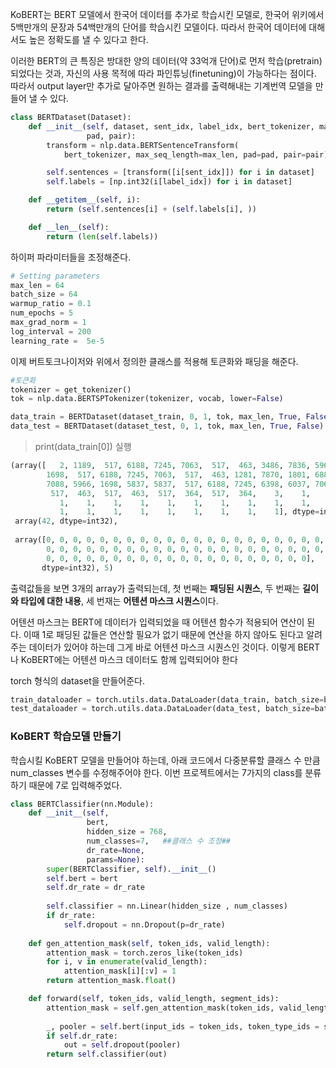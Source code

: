 KoBERT는 BERT 모델에서 한국어 데이터를 추가로 학습시킨 모델로, 한국어 위키에서 5백만개의 문장과 54백만개의 단어를 학습시킨 모델이다. 따라서 한국어 데이터에 대해서도 높은 정확도를 낼 수 있다고 한다.

이러한 BERT의 큰 특징은 방대한 양의 데이터(약 33억개 단어)로 먼저 학습(pretrain)되었다는 것과, 자신의 사용 목적에 따라 파인튜닝(finetuning)이 가능하다는 점이다. 따라서 output layer만 추가로 달아주면 원하는 결과를 출력해내는 기계번역 모델을 만들어 낼 수 있다.

```python
class BERTDataset(Dataset):
    def __init__(self, dataset, sent_idx, label_idx, bert_tokenizer, max_len,
                 pad, pair):
        transform = nlp.data.BERTSentenceTransform(
            bert_tokenizer, max_seq_length=max_len, pad=pad, pair=pair)

        self.sentences = [transform([i[sent_idx]]) for i in dataset]
        self.labels = [np.int32(i[label_idx]) for i in dataset]

    def __getitem__(self, i):
        return (self.sentences[i] + (self.labels[i], ))

    def __len__(self):
        return (len(self.labels))
```

하이퍼 파라미터들을 조정해준다.

```python
# Setting parameters
max_len = 64
batch_size = 64
warmup_ratio = 0.1
num_epochs = 5
max_grad_norm = 1
log_interval = 200
learning_rate =  5e-5
```

이제 버트토크나이저와 위에서 정의한 클래스를 적용해 토큰화와 패딩을 해준다.

```python
#토큰화
tokenizer = get_tokenizer()
tok = nlp.data.BERTSPTokenizer(tokenizer, vocab, lower=False)

data_train = BERTDataset(dataset_train, 0, 1, tok, max_len, True, False)
data_test = BERTDataset(dataset_test, 0, 1, tok, max_len, True, False)
```

> print(data_train[0]) 실행

```python
(array([   2, 1189,  517, 6188, 7245, 7063,  517,  463, 3486, 7836, 5966,
        1698,  517, 6188, 7245, 7063,  517,  463, 1281, 7870, 1801, 6885,
        7088, 5966, 1698, 5837, 5837,  517, 6188, 7245, 6398, 6037, 7063,
         517,  463,  517,  463,  517,  364,  517,  364,    3,    1,    1,
           1,    1,    1,    1,    1,    1,    1,    1,    1,    1,    1,
           1,    1,    1,    1,    1,    1,    1,    1,    1], dtype=int32),
 array(42, dtype=int32),
 
 array([0, 0, 0, 0, 0, 0, 0, 0, 0, 0, 0, 0, 0, 0, 0, 0, 0, 0, 0, 0, 0, 0,
        0, 0, 0, 0, 0, 0, 0, 0, 0, 0, 0, 0, 0, 0, 0, 0, 0, 0, 0, 0, 0, 0,
        0, 0, 0, 0, 0, 0, 0, 0, 0, 0, 0, 0, 0, 0, 0, 0, 0, 0, 0, 0],
       dtype=int32), 5)
```

출력값들을 보면 3개의 array가 출력되는데, 
첫 번째는 **패딩된 시퀀스**, 
두 번째는 **길이와 타입에 대한 내용**, 
세 번재는 **어텐션 마스크 시퀀스**이다.

어텐션 마스크는 BERT에 데이터가 입력되었을 때 어텐션 함수가 적용되어 연산이 된다.
이때 1로 패딩된 값들은 연산할 필요가 없기 때문에 연산을 하지 않아도 된다고 알려주는 데이터가 있어야 하는데 그게 바로 어텐션 마스크 시퀀스인 것이다.
이렇게 BERT나 KoBERT에는 어텐션 마스크 데이터도 함께 입력되어야 한다

torch 형식의 dataset을 만들어준다.

```python
train_dataloader = torch.utils.data.DataLoader(data_train, batch_size=batch_size, num_workers=5)
test_dataloader = torch.utils.data.DataLoader(data_test, batch_size=batch_size, num_workers=5)
```

### KoBERT 학습모델 만들기
학습시킬 KoBERT 모델을 만들어야 하는데, 아래 코드에서 다중분류할 클래스 수 만큼 num_classes 변수를 수정해주어야 한다. 이번 프로젝트에서는 7가지의 class를 분류하기 때문에 7로 입력해주었다.

```python
class BERTClassifier(nn.Module):
    def __init__(self,
                 bert,
                 hidden_size = 768,
                 num_classes=7,   ##클래스 수 조정##
                 dr_rate=None,
                 params=None):
        super(BERTClassifier, self).__init__()
        self.bert = bert
        self.dr_rate = dr_rate
                 
        self.classifier = nn.Linear(hidden_size , num_classes)
        if dr_rate:
            self.dropout = nn.Dropout(p=dr_rate)
    
    def gen_attention_mask(self, token_ids, valid_length):
        attention_mask = torch.zeros_like(token_ids)
        for i, v in enumerate(valid_length):
            attention_mask[i][:v] = 1
        return attention_mask.float()

    def forward(self, token_ids, valid_length, segment_ids):
        attention_mask = self.gen_attention_mask(token_ids, valid_length)
        
        _, pooler = self.bert(input_ids = token_ids, token_type_ids = segment_ids.long(), attention_mask = attention_mask.float().to(token_ids.device))
        if self.dr_rate:
            out = self.dropout(pooler)
        return self.classifier(out)
```